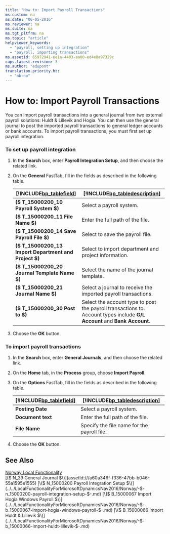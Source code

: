 ```yaml
---
title: "How to: Import Payroll Transactions"
ms.custom: na
ms.date: "06-05-2016"
ms.reviewer: na
ms.suite: na
ms.tgt_pltfrm: na
ms.topic: "article"
helpviewer_keywords: 
  - "payroll, setting up integration"
  - "payroll, importing transactions"
ms.assetid: 65972941-ee1a-4403-aa00-ed4e8a97329c
caps.latest.revision: 3
ms.author: "edupont"
translation.priority.ht: 
  - "nb-no"
---
```

# How to: Import Payroll Transactions
You can import payroll transactions into a general journal from two external payroll solutions: Huldt & Lillevik and Hogia. You can then use the general journal to post the imported payroll transactions to general ledger accounts or bank accounts. To import payroll transactions, you must first set up payroll integration.  
  
### To set up payroll integration  
  
1.  In the **Search** box, enter **Payroll Integration Setup**, and then choose the related link.  
  
2.  On the **General** FastTab, fill in the fields as described in the following table.  
  
    |[!INCLUDE[bp_tablefield](../../ApplicationDesign/includes/bp_tablefield_md.md)]|[!INCLUDE[bp_tabledescription](../../ApplicationDesign/includes/bp_tabledescription_md.md)]|  
    |---------------------------------|---------------------------------------|  
    |**\($ T\_15000200\_10 Payroll System $\)**|Select a payroll system.|  
    |**\($ T\_15000200\_11 File Name $\)**|Enter the full path of the file.|  
    |**\($ T\_15000200\_14 Save Payroll File $\)**|Select to save the payroll file.|  
    |**\($ T\_15000200\_13 Import Department and Project $\)**|Select to import department and project information.|  
    |**\($ T\_15000200\_20 Journal Template Name $\)**|Select the name of the journal template.|  
    |**\($ T\_15000200\_21 Journal Name $\)**|Select a journal to receive the imported payroll transactions.|  
    |**\($ T\_15000200\_30 Post to $\)**|Select the account type to post the payroll transactions to. Account types include **G\/L Account** and **Bank Account**.|  
  
3.  Choose the **OK** button.  
  
### To import payroll transactions  
  
1.  In the **Search** box, enter **General Journals**, and then choose the related link.  
  
2.  On the **Home** tab, in the **Process** group, choose **Import Payroll**.  
  
3.  On the **Options** FastTab, fill in the fields as described in the following table.  
  
    |[!INCLUDE[bp_tablefield](../../ApplicationDesign/includes/bp_tablefield_md.md)]|[!INCLUDE[bp_tabledescription](../../ApplicationDesign/includes/bp_tabledescription_md.md)]|  
    |---------------------------------|---------------------------------------|  
    |**Posting Date**|Select a payroll system.|  
    |**Document text**|Enter the full path of the file.|  
    |**File Name**|Specify the file name for the payroll file.|  
  
4.  Choose the **OK** button.  
  
## See Also  
 [Norway Local Functionality](../../LocalFunctionalityForMicrosoftDynamicsNav2016/Norway/norway-local-functionality.md)   
 [\($ N\_39 General Journal $\)](assetId:///a60a346f-f336-47bb-b046-55a1595e1555)   
 [\($ N\_15000200 Payroll Integration Setup $\)](../../LocalFunctionalityForMicrosoftDynamicsNav2016/Norway/-$-n_15000200-payroll-integration-setup-$-.md)   
 [\($ B\_15000067 Import Hogia Windows Payroll $\)](../../LocalFunctionalityForMicrosoftDynamicsNav2016/Norway/-$-b_15000067-import-hogia-windows-payroll-$-.md)   
 [\($ B\_15000066 Import Huldt & Lillevik $\)](../../LocalFunctionalityForMicrosoftDynamicsNav2016/Norway/-$-b_15000066-import-huldt-lillevik-$-.md)